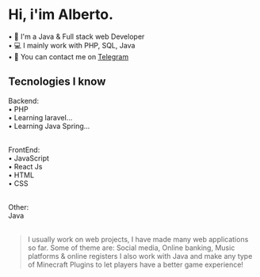 <h1>Hi, i'im Alberto.</h1>

• 📑 I'm a Java & Full stack web Developer<br>
• 💻 I mainly work with PHP, SQL, Java<br>
• 💭 You can contact me on [Telegram](https://t.me/albedim)<br>

<h2>Tecnologies I know</h2>
  Backend:<br>
  • PHP<br>
  • Learning laravel...<br>
  • Learning Java Spring...<br><br>
  
  FrontEnd:<br>
  • JavaScript<br>
  • React Js<br>
  • HTML<br>
  • CSS<br><br>
  
  Other:<br>
  Java<br><br>
  
> I usually work on web projects, I have made many web applications so far. Some of theme are:
Social media, 
Online banking, 
Music platforms &
online registers
> I also work with Java and make any type of Minecraft Plugins to let players have a better game experience!

